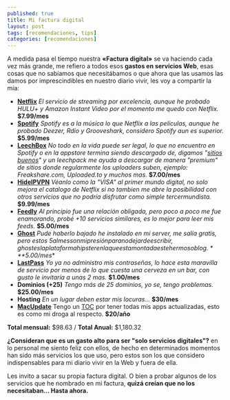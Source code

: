 ```yaml
---
published: true
title: Mi factura digital
layout: post
tags: [recomendaciones, tips]
categories: [recomendaciones]
---
```

A medida pasa el tiempo nuestra **«Factura digital»** se va haciendo cada vez más grande, me refiero a todos esos **gastos en servicios Web**, esas cosas que no sabíamos que necesitábamos o que ahora que las usamos las damos por imprescindibles en nuestro diario vivir, les voy a compartir la mía:

* **[Netflix](http://netflix.com)**  *El servicio de streaming por excelencia, aunque he probado HULU+ y Amazon Instant Video por el momento me quedo con Netflix.*  **$7.99/mes** 
* **[Spotify](https://www.spotify.com/)** *Spotify es a la música lo que Netflix a las películas, aunque he probado Deezer, Rdio y Grooveshark, considero Spotify aun es superior.*  **$5.99/mes**
* **[LeechBox](http://manage.hostingflame.org/hosting/leechbox/usa-servers/)** *No todo en la vida puede ser legal, lo que no encuentro en Spotify o en la appstore termina siendo descargado de, digamos "[sitios buenos](http://avaxhome.cc/)" y un leechpack me ayuda a descargar de manera "premium" de sitios donde regularmente los uploaders suben, ejemplo: Freakshare.com, Uploaded.to y muchos mas.* **$7.00/mes**
* **[HideIPVPN](http://www.hideipvpn.com/premium_vpn/)** *Véanlo como la "VISA" al primer mundo digital, no solo mejora el catalogo de Netflix si no tambien me abre la posibilidad con otros servicios que no podría disfrutar como simple tercermundista.* **$9.99/mes**
* **[Feedly](http://feedly.com)** *Al principio fue una relación obligada, pero poco a poco me fue enamorando, probé +10 servicios similares, es lo mejor para leer mis feeds.* **$5.00/mes**
* **[Ghost](https://ghost.org/)** *Pude haberlo bajado he instalado en mi server, me salía gratis, pero estos $5 al mes son mi presión para no dejar de escribir, ghost es la plataforma hipster en la que esta montada este hermoso blog.*  **$5.00/mes**
* **[LastPass](https://lastpass.com/)** *Yo ya no administro mis contraseñas, lo hace esta maravilla de servicio por menos de lo que cuesta una cerveza en un bar, con gusto le invitaría a unas 2 mas.*  **$1.00/mes**
* **Dominios (+25)** *Tengo más de 25 dominios, yo se, tengo problemas.* **$25.00/mes**
* **Hosting** *En un lugar deben estar mis locuras...*  **$30/mes**
* **[MacUpdate](https://www.macupdate.com/members/signup/)** Tengo un [TOC](http://es.wikipedia.org/wiki/Trastorno_obsesivo-compulsivo) por tener todas mis apps actualizadas, esto es como mi droga al respecto. **$20/año**

**Total mensual:** $98.63   /  **Total Anual:** $1,180.32

**¿Consideran que es un gasto alto para ser "solo servicios digitales"?** en lo personal me siento feliz con ellos, de hecho en determinados momentos han sido más servicios los que uso, pero estos son los que considero indispensables para mi diario vivir en la Web y fuera de ella. 

Les invito a sacar su propia factura digital. O bien a probar algunos de los servicios que he nombrado en mi factura, **quizá creían que no los necesitaban... Hasta ahora.**